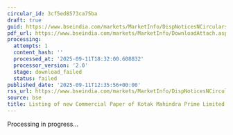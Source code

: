 ```yaml
---
circular_id: 3cf5ed8573ca75ba
draft: true
guid: https://www.bseindia.com/markets/MarketInfo/DispNoticesNCirculars.aspx?Noticeid={59E3158D-E63B-4426-97D6-53E3E534A719}&noticeno=20250911-63&dt=09/11/2025&icount=63&totcount=91&flag=0
pdf_url: https://www.bseindia.com/markets/MarketInfo/DownloadAttach.aspx?id=20250911-63&attachedId=
processing:
  attempts: 1
  content_hash: ''
  processed_at: '2025-09-11T18:32:00.608832'
  processor_version: '2.0'
  stage: download_failed
  status: failed
published_date: '2025-09-11T12:35:56+00:00'
rss_url: https://www.bseindia.com/markets/MarketInfo/DispNoticesNCirculars.aspx?Noticeid={59E3158D-E63B-4426-97D6-53E3E534A719}&noticeno=20250911-63&dt=09/11/2025&icount=63&totcount=91&flag=0
source: bse
title: Listing of new Commercial Paper of Kotak Mahindra Prime Limited
---
```


Processing in progress...